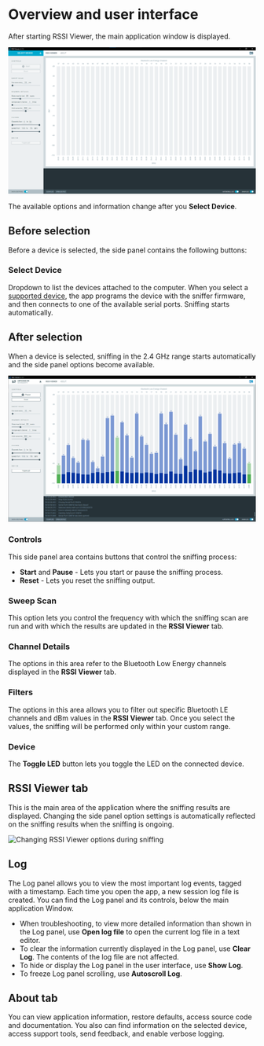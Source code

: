 # Overview and user interface

After starting RSSI Viewer, the main application window is displayed.

![RSSI Viewer application window](./screenshots/rssi_overview.png "RSSI Viewer application window")

The available options and information change after you **Select Device**.

## Before selection

Before a device is selected, the side panel contains the following buttons:

### Select Device

Dropdown to list the devices attached to the computer. When you select a [supported device](index.md#supported-devices), the app programs the device with the sniffer firmware, and then connects to one of the available serial ports. Sniffing starts automatically.

## After selection

When a device is selected, sniffing in the 2.4 GHz range starts automatically and the side panel options become available.

![RSSI Viewer application window after selecting a device](./screenshots/rssi_viewer_working.gif "RSSI Viewer application window after selecting a device")

### Controls

This side panel area contains buttons that control the sniffing process:

- **Start** and **Pause** - Lets you start or pause the sniffing process.
- **Reset** - Lets you reset the sniffing output.

### Sweep Scan

This option lets you control the frequency with which the sniffing scan are run and with which the results are updated in the **RSSI Viewer** tab.

### Channel Details

The options in this area refer to the Bluetooth Low Energy channels displayed in the **RSSI Viewer** tab.

### Filters

The options in this area allows you to filter out specific Bluetooth LE channels and dBm values in the **RSSI Viewer** tab.
Once you select the values, the sniffing will be performed only within your custom range.

### Device

The **Toggle LED** button lets you toggle the LED on the connected device.

## RSSI Viewer tab

This is the main area of the application where the sniffing results are displayed. Changing the side panel option settings is automatically reflected on the sniffing results when the sniffing is ongoing.

![Changing RSSI Viewer options during sniffing](./screenshots/rssi_viewer_showcase.gif "Changing RSSI Viewer options during sniffing")

## Log

The Log panel allows you to view the most important log events, tagged with a timestamp. Each time you open the app, a new session log file is created. You can find the Log panel and its controls, below the main application Window.

- When troubleshooting, to view more detailed information than shown in the Log panel, use **Open log file** to open the current log file in a text editor.
- To clear the information currently displayed in the Log panel, use **Clear Log**. The contents of the log file are not affected.
- To hide or display the Log panel in the user interface, use **Show Log**.
- To freeze Log panel scrolling, use **Autoscroll Log**.

## About tab

You can view application information, restore defaults, access source code and documentation. You also can find information on the selected device, access support tools, send feedback, and enable verbose logging.